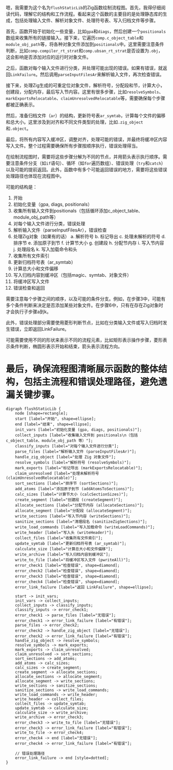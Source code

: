 嗯，我需要为这个名为`flushStaticLib`的Zig函数绘制流程图。首先，我得仔细阅读代码，理解它的结构和工作流程。看起来这个函数的主要目的是处理静态库的生成，包括处理输入文件、解析对象文件、处理符号表、写入归档文件等步骤。

首先，函数开始于初始化一些变量，比如`gpa`和`diags`，然后创建一个`positionals`数组来收集所有的链接输入。接下来，它遍历`comp.c_object_table`和`module_obj_path`等，将各种对象文件添加到`positionals`中。这里需要注意条件判断，比如`comp.compiler_rt_strat`和`comp.ubsan_rt_strat`是否设置为`.obj`，这会影响是否添加对应的运行时对象文件。

之后，函数对每个输入文件进行分类，并处理可能出现的错误。如果有错误，就返回`LinkFailure`。然后调用`parseInputFilesAr`来解析输入文件，再次检查错误。

接下来，处理Zig生成的可重定位对象文件，解析符号，分配段和节，计算大小，创建段，分配内存，最后写入节内容。这里有很多步骤，比如`resolveSymbols`、`markExportsRelocatable`、`claimUnresolvedRelocatable`等，需要确保每个步骤都被正确表示。

然后，准备归档文件（`ar`）的结构，更新符号表`ar_symtab`，计算每个文件的偏移和总大小。这里涉及到对齐和不同文件类型的处理，比如`.zig_object`和`.object`。

最后，将所有内容写入缓冲区，调整对齐，处理可能的错误，并最终将缓冲区内容写入文件。整个过程需要确保所有步骤按顺序执行，错误处理得当。

在绘制流程图时，需要将这些步骤分解为不同的节点，并用箭头表示执行顺序。需要注意条件分支（如`if`语句）、循环（如`for`遍历数组）、错误处理（`try`和`catch`）以及可能的提前返回。此外，函数中有多个可能返回错误的地方，需要将这些错误处理路径也体现在流程图中。

可能的结构是：

1. 开始
2. 初始化变量（gpa, diags, positionals）
3. 收集所有输入文件到positionals（包括循环添加c_object_table、module_obj_path等）
4. 对每个输入文件进行分类，错误处理
5. 解析输入文件（parseInputFilesAr），错误检查
6. 处理Zig对象（如果有的话）
   a. 解析符号
   b. 标记导出
   c. 处理未解析的符号
   d. 排序节
   e. 添加原子到节
   f. 计算节大小
   g. 创建段
   h. 分配节内存
   i. 写入节内容
   j. 处理段名
   k. 写入加载命令和头
7. 收集所有文件索引
8. 更新归档符号表（ar_symtab）
9. 计算总大小和文件偏移
10. 写入归档内容到缓冲区（包括magic、symtab、对象文件）
11. 将缓冲区写入文件
12. 错误检查和返回

需要注意每个步骤之间的顺序，以及可能的条件分支。例如，在步骤3中，可能有多个条件判断来决定是否添加某些对象文件。在步骤6中，只有在存在Zig对象时才会执行子步骤a到k。

此外，错误处理部分需要使用菱形判断节点，比如在分类输入文件或写入归档时发生错误，立即返回LinkFailure。

可能需要使用不同的形状来表示不同的流程元素，比如矩形表示操作步骤，菱形表示条件判断，椭圆形表示开始和结束，箭头表示流程方向。

最后，确保流程图清晰展示函数的整体结构，包括主流程和错误处理路径，避免遗漏关键步骤。
================================================
```graphviz
digraph flushStaticLib {
    node [shape=rectangle];
    start [label="开始", shape=ellipse];
    end [label="结束", shape=ellipse];
    init_vars [label="初始化变量 (gpa, diags, positionals)"];
    collect_inputs [label="收集输入文件到 positionals\n（包括 c_object_table、module_obj_path 等）"];
    classify_inputs [label="对每个输入文件进行分类"];
    parse_files [label="解析输入文件 (parseInputFilesAr)"];
    handle_zig_object [label="处理 Zig 对象文件"];
    resolve_symbols [label="解析符号 (resolveSymbols)"];
    mark_exports [label="标记导出 (markExportsRelocatable)"];
    claim_unresolved [label="处理未解析符号 (claimUnresolvedRelocatable)"];
    sort_sections [label="排序节 (sortSections)"];
    add_atoms [label="添加原子到节 (addAtomsToSections)"];
    calc_sizes [label="计算节大小 (calcSectionSizes)"];
    create_segment [label="创建段 (createSegment)"];
    allocate_sections [label="分配节内存 (allocateSections)"];
    allocate_segment [label="分配段 (allocateSegment)"];
    write_sections [label="写入节内容 (writeSections)"];
    sanitize_sections [label="清理段名 (sanitizeZigSections)"];
    write_load_commands [label="写入加载命令 (writeLoadCommands)"];
    write_header [label="写入头 (writeHeader)"];
    collect_files [label="收集所有文件索引"];
    update_symtab [label="更新归档符号表 (ar_symtab)"];
    calculate_size [label="计算总大小和文件偏移"];
    write_archive [label="写入归档内容到缓冲区"];
    write_to_file [label="将缓冲区写入文件 (pwriteAll)"];
    error_check1 [label="检查错误", shape=diamond];
    error_check2 [label="检查错误", shape=diamond];
    error_check3 [label="检查错误", shape=diamond];
    error_check4 [label="检查错误", shape=diamond];
    error_link_failure [label="返回 LinkFailure", shape=ellipse];

    start -> init_vars;
    init_vars -> collect_inputs;
    collect_inputs -> classify_inputs;
    classify_inputs -> error_check1;
    error_check1 -> parse_files [label="无错误"];
    error_check1 -> error_link_failure [label="有错误"];
    parse_files -> error_check2;
    error_check2 -> handle_zig_object [label="无错误"];
    error_check2 -> error_link_failure [label="有错误"];
    handle_zig_object -> resolve_symbols;
    resolve_symbols -> mark_exports;
    mark_exports -> claim_unresolved;
    claim_unresolved -> sort_sections;
    sort_sections -> add_atoms;
    add_atoms -> calc_sizes;
    calc_sizes -> create_segment;
    create_segment -> allocate_sections;
    allocate_sections -> allocate_segment;
    allocate_segment -> write_sections;
    write_sections -> sanitize_sections;
    sanitize_sections -> write_load_commands;
    write_load_commands -> write_header;
    write_header -> collect_files;
    collect_files -> update_symtab;
    update_symtab -> calculate_size;
    calculate_size -> write_archive;
    write_archive -> error_check3;
    error_check3 -> write_to_file [label="无错误"];
    error_check3 -> error_link_failure [label="有错误"];
    write_to_file -> error_check4;
    error_check4 -> end [label="无错误"];
    error_check4 -> error_link_failure [label="有错误"];

    // 错误处理路径
    error_link_failure -> end [style=dotted];
}
```